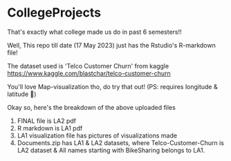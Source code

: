 # CollegeProjects
That's exactly what college made us do in past 6 semesters!!


Well, This repo till date (17 May 2023) just has the Rstudio's R-markdown file! 

The dataset used is 'Telco Customer Churn' from kaggle https://www.kaggle.com/blastchar/telco-customer-churn

You'll love Map-visualization tho, do try that out! (PS: requires longitude & latitude 🤩)



Okay so, here's the breakdown of the above uploaded files
1. FINAL file is LA2 pdf
2. R markdown is LA1 pdf
3. LA1 visualization file has pictures of visualizations made
4. Documents.zip has LA1 & LA2 datasets, where Telco-Customer-Churn is LA2 dataset & All names starting with BikeSharing belongs to LA1.

